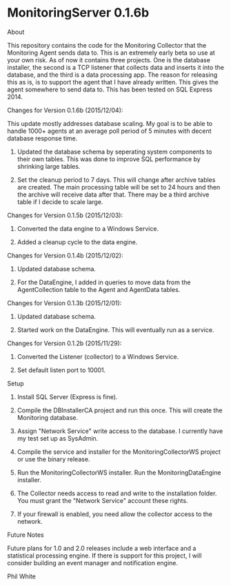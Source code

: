 # MonitoringServer 0.1.6b

About

This repository contains the code for the Monitoring Collector that the Monitoring Agent sends data to.  This is an extremely early beta so use at your own risk.  As of now it contains three projects.  One is the database installer, the second is a TCP listener that collects data and inserts it into the database, and the third is a data processing app.  The reason for releasing this as is, is to support the agent that I have already written.  This gives the agent somewhere to send data to.  This has been tested on SQL Express 2014.  

Changes for Version 0.1.6b (2015/12/04):

This update mostly addresses database scaling.  My goal is to be able to handle 1000+ agents at an average poll period of 5 minutes with decent database response time.

1.  Updated the database schema by seperating system components to their own tables.  This was done to improve SQL performance by shrinking large tables.

2.  Set the cleanup period to 7 days.  This will change after archive tables are created.  The main processing table will be set to 24 hours and then the archive will receive data after that.  There may be a third archive table if I decide to scale large.  

Changes for Version 0.1.5b (2015/12/03):

1.  Converted the data engine to a Windows Service.

2.  Added a cleanup cycle to the data engine.  

Changes for Version 0.1.4b (2015/12/02):

1.  Updated database schema.

2.  For the DataEngine, I added in queries to move data from the AgentCollection table to the Agent and AgentData tables.

Changes for Version 0.1.3b (2015/12/01):

1. Updated database schema. 

2. Started work on the DataEngine.  This will eventually run as a service.  

Changes for Version 0.1.2b (2015/11/29):

1. Converted the Listener (collector) to a Windows Service.

2. Set default listen port to 10001.


Setup

1. Install SQL Server (Express is fine).  

2. Compile the DBInstallerCA project and run this once.  This will create the Monitoring database.

3. Assign "Network Service" write access to the database.  I currently have my test set up as SysAdmin.  

4. Compile the service and installer for the MonitoringCollectorWS project or use the binary release.

5. Run the MonitoringCollectorWS installer.  Run the MonitoringDataEngine installer.

6. The Collector needs access to read and write to the installation folder.  You must grant the "Network Service" account these rights.  

7. If your firewall is enabled, you need allow the collector access to the network.
 


Future Notes 

Future plans for 1.0 and 2.0 releases include a web interface and a statistical processing engine.  If there is support for this project, I will consider building an event manager and notification engine.

Phil White 